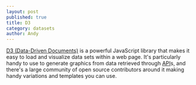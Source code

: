 ```yaml
---
layout: post
published: true
title: D3
category: datasets
author: Andy
---
```


[D3 (Data-Driven Documents)](http://d3js.org) is a powerful JavaScript library that makes it easy to load and visualize data sets within a web page. It's particularly handy to use to generate graphics from data retrieved through [API](http://en.wikipedia.org/wiki/Application_programming_interface)s, and there's a large community of open source contributors around it making handy variations and templates you can use.